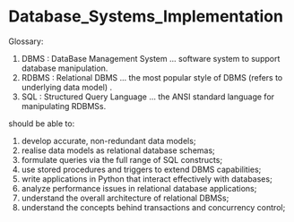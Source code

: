 # Database_Systems_Implementation
Glossary:
1. DBMS : DataBase Management System ... software system to support database manipulation.
2. RDBMS : Relational DBMS ... the most popular style of DBMS (refers to underlying data model) .
3. SQL : Structured Query Language ... the ANSI standard language for manipulating RDBMSs.

should be able to:
1. develop accurate, non-redundant data models;
2. realise data models as relational database schemas;
3. formulate queries via the full range of SQL constructs;
4. use stored procedures and triggers to extend DBMS capabilities;
5. write applications in Python that interact effectively with databases;
6. analyze performance issues in relational database applications;
7. understand the overall architecture of relational DBMSs;
8. understand the concepts behind transactions and concurrency control;
